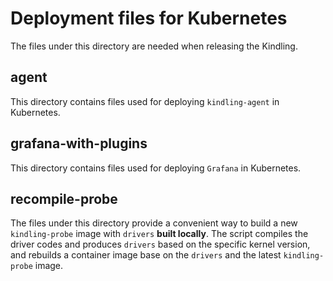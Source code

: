 # Deployment files for Kubernetes
The files under this directory are needed when releasing the Kindling.

## agent
This directory contains files used for deploying `kindling-agent` in Kubernetes. 

## grafana-with-plugins
This directory contains files used for deploying `Grafana` in Kubernetes. 

## recompile-probe
 The files under this directory provide a convenient way to build a new `kindling-probe` image with `drivers` **built locally**. The script compiles the driver codes and produces `drivers` based on the specific kernel version, and rebuilds a container image base on the `drivers` and the latest `kindling-probe` image. 